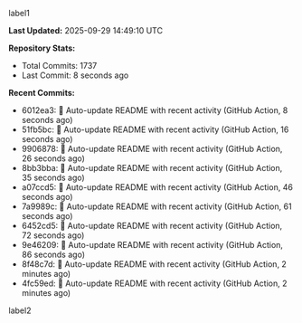 
label1 
<!-- ACTIVITY_START -->
**Last Updated:** 2025-09-29 14:49:10 UTC

**Repository Stats:**
- Total Commits: 1737
- Last Commit: 8 seconds ago

**Recent Commits:**
- 6012ea3: 🤖 Auto-update README with recent activity (GitHub Action, 8 seconds ago)
- 51fb5bc: 🤖 Auto-update README with recent activity (GitHub Action, 16 seconds ago)
- 9906878: 🤖 Auto-update README with recent activity (GitHub Action, 26 seconds ago)
- 8bb3bba: 🤖 Auto-update README with recent activity (GitHub Action, 35 seconds ago)
- a07ccd5: 🤖 Auto-update README with recent activity (GitHub Action, 46 seconds ago)
- 7a9989c: 🤖 Auto-update README with recent activity (GitHub Action, 61 seconds ago)
- 6452cd5: 🤖 Auto-update README with recent activity (GitHub Action, 72 seconds ago)
- 9e46209: 🤖 Auto-update README with recent activity (GitHub Action, 86 seconds ago)
- 8f48c7d: 🤖 Auto-update README with recent activity (GitHub Action, 2 minutes ago)
- 4fc59ed: 🤖 Auto-update README with recent activity (GitHub Action, 2 minutes ago)
<!-- ACTIVITY_END -->

label2
